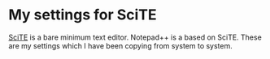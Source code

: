 # My settings for SciTE
[SciTE](http://www.scintilla.org/) is a bare minimum text editor. Notepad++ is a based on SciTE. These are my settings which I have been copying from system to system. 